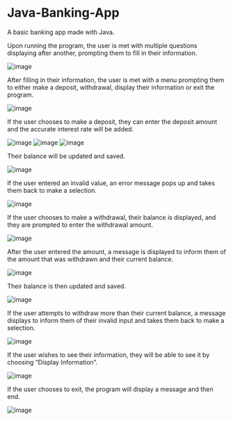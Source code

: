 # Java-Banking-App
A basic banking app made with Java.

Upon running the program, the user is met with multiple questions displaying after another, prompting them to fill in their information.

![image](https://github.com/brexhie/Java-Banking-App/assets/107313881/b53244bd-5932-402f-a48e-1fa29947f9e3)

After filling in their information, the user is met with a menu prompting them to either make a deposit, withdrawal, display their information or exit the program.

![image](https://github.com/brexhie/Java-Banking-App/assets/107313881/b6394537-bc69-4940-a95b-d3e7502fd6a1)

If the user chooses to make a deposit, they can enter the deposit amount and the accurate interest rate will be added.

![image](https://github.com/brexhie/Java-Banking-App/assets/107313881/84b4b80a-e267-40de-ab17-ba5a29d008ec)
![image](https://github.com/brexhie/Java-Banking-App/assets/107313881/f3636eca-1cfd-482b-8b80-aa45db871543)
![image](https://github.com/brexhie/Java-Banking-App/assets/107313881/ce3780f0-9b82-4987-9f2e-f1e4117f8c53)

Their balance will be updated and saved.

![image](https://github.com/brexhie/Java-Banking-App/assets/107313881/6213823e-90e0-4c12-b2f5-d723b961374f)

If the user entered an invalid value, an error message pops up and takes them back to make a selection.

![image](https://github.com/brexhie/Java-Banking-App/assets/107313881/d5a476fe-dacc-47cb-8d2c-b949f3ff8a84)

If the user chooses to make a withdrawal, their balance is displayed, and they are prompted to enter the withdrawal amount.

![image](https://github.com/brexhie/Java-Banking-App/assets/107313881/0517f2c3-fae3-485e-8c92-8052185b04e0)

After the user entered the amount, a message is displayed to inform them of the amount that was withdrawn and their current balance.

![image](https://github.com/brexhie/Java-Banking-App/assets/107313881/dc9da082-ea66-44de-bc7f-a1efa9b85cd2)

Their balance is then updated and saved.

![image](https://github.com/brexhie/Java-Banking-App/assets/107313881/2f2843f6-2beb-42bc-a9e4-4ea8d5e74a48)

If the user attempts to withdraw more than their current balance, a message displays to inform them of their invalid input and takes them back to make a selection.

![image](https://github.com/brexhie/Java-Banking-App/assets/107313881/fee951a0-babe-4204-a6e0-e2704e679c51)

If the user wishes to see their information, they will be able to see it by choosing “Display Information”.

![image](https://github.com/brexhie/Java-Banking-App/assets/107313881/db76273d-6479-48bb-b31e-66b42533ec3d)

If the user chooses to exit, the program will display a message and then end.

![image](https://github.com/brexhie/Java-Banking-App/assets/107313881/d5cca6d3-1422-497b-8c48-7b055343fcfc)
